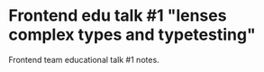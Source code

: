 # Frontend edu talk #1 "lenses complex types and typetesting"

Frontend team educational talk #1 notes.
